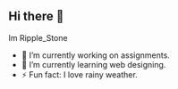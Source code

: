 ## Hi there 👋

Im Ripple_Stone

- 🔭 I’m currently working on assignments.
- 🌱 I’m currently learning web designing.
- ⚡ Fun fact: I love rainy weather.

